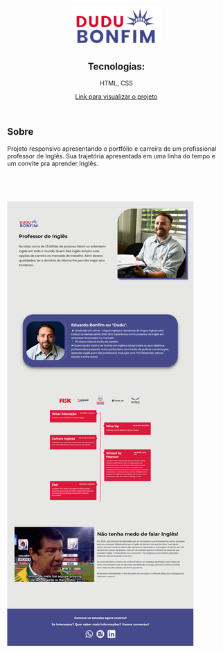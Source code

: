 <h1 align="center">
  <img src="img/dudulogo.png">
</h1>

<h2 align="center">Tecnologias:</h2>
<p align="center">HTML, CSS<br>

<p align="center"><a href="https://phenomenal-travesseiro-a2d780.netlify.app/">Link para visualizar o projeto</a></p>

<br>

## Sobre

<p>Projeto responsivo apresentando o portfólio e carreira de um profissional professor de Inglês. Sua trajetória apresentada em uma linha do tempo e um convite pra aprender Inglês. 
  
<br><br><br>
  
![Página](https://github.com/henriquepx/projectDudu/blob/main/assets/dudupag.png)
